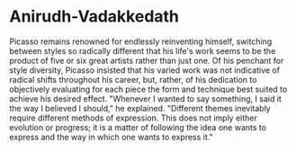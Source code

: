 # Anirudh-Vadakkedath
Picasso remains renowned for endlessly reinventing himself, switching between styles so radically different that his life's work seems to be the product of five or six great artists rather than just one.   Of his penchant for style diversity, Picasso insisted that his varied work was not indicative of radical shifts throughout his career, but, rather, of his dedication to objectively evaluating for each piece the form and technique best suited to achieve his desired effect.   "Whenever I wanted to say something, I said it the way I believed I should," he explained. "Different themes inevitably require different methods of expression. This does not imply either evolution or progress; it is a matter of following the idea one wants to express and the way in which one wants to express it."
